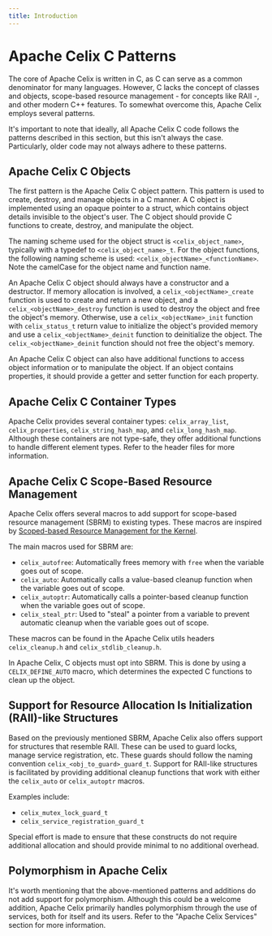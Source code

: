 ```yaml
---
title: Introduction
---
```


<!--
Licensed to the Apache Software Foundation (ASF) under one or more
contributor license agreements.  See the NOTICE file distributed with
this work for additional information regarding copyright ownership.
The ASF licenses this file to You under the Apache License, Version 2.0
(the "License"); you may not use this file except in compliance with
the License.  You may obtain a copy of the License at
   
    http://www.apache.org/licenses/LICENSE-2.0

Unless required by applicable law or agreed to in writing, software
distributed under the License is distributed on an "AS IS" BASIS,
WITHOUT WARRANTIES OR CONDITIONS OF ANY KIND, either express or implied.
See the License for the specific language governing permissions and
limitations under the License.
-->

# Apache Celix C Patterns

The core of Apache Celix is written in C, as C can serve as a common denominator for many languages. However, C lacks 
the concept of classes and objects, scope-based resource management - for concepts like RAII -, and other modern C++ 
features. To somewhat overcome this, Apache Celix employs several patterns.

It's important to note that ideally, all Apache Celix C code follows the patterns described in this section, but this 
isn't always the case. Particularly, older code may not always adhere to these patterns.

## Apache Celix C Objects

The first pattern is the Apache Celix C object pattern. This pattern is used to create, destroy, and manage objects in 
a C manner. A C object is implemented using an opaque pointer to a struct, which contains object details invisible to 
the object's user. The C object should provide C functions to create, destroy, and manipulate the object.

The naming scheme used for the object struct is `<celix_object_name>`, typically with a typedef to 
`<celix_object_name>_t`. For the object functions, the following naming scheme is 
used: `<celix_objectName>_<functionName>`. Note the camelCase for the object name and function name.

An Apache Celix C object should always have a constructor and a destructor. If memory allocation is involved, 
a `celix_<objectName>_create` function is used to create and return a new object, and a `celix_<objectName>_destroy` 
function is used to destroy the object and free the object's memory. Otherwise, use a `celix_<objectName>_init` function
with `celix_status_t` return value to initialize the object's provided memory and use a `celix_<objectName>_deinit` 
function to deinitialize the object. The `celix_<objectName>_deinit` function should not free the object's memory.

An Apache Celix C object can also have additional functions to access object information or to manipulate the object. 
If an object contains properties, it should provide a getter and setter function for each property.

## Apache Celix C Container Types

Apache Celix provides several container types: `celix_array_list`, `celix_properties`, `celix_string_hash_map`, 
and `celix_long_hash_map`. Although these containers are not type-safe, they offer additional functions to handle 
different element types. Refer to the header files for more information.

## Apache Celix C Scope-Based Resource Management

Apache Celix offers several macros to add support for scope-based resource management (SBRM) to existing types. 
These macros are inspired by [Scoped-based Resource Management for the Kernel](https://lwn.net/Articles/934838/).

The main macros used for SBRM are:
- `celix_autofree`: Automatically frees memory with `free` when the variable goes out of scope.
- `celix_auto`: Automatically calls a value-based cleanup function when the variable goes out of scope.
- `celix_autoptr`: Automatically calls a pointer-based cleanup function when the variable goes out of scope.
- `celix_steal_ptr`: Used to "steal" a pointer from a variable to prevent automatic cleanup when the variable goes 
                     out of scope.

These macros can be found in the Apache Celix utils headers `celix_cleanup.h` and `celix_stdlib_cleanup.h`.

In Apache Celix, C objects must opt into SBRM. This is done by using a `CELIX_DEFINE_AUTO` macro, which determines the 
expected C functions to clean up the object.

## Support for Resource Allocation Is Initialization (RAII)-like Structures

Based on the previously mentioned SBRM, Apache Celix also offers support for structures that resemble RAII. 
These can be used to guard locks, manage service registration, etc. These guards should follow the naming convention 
`celix_<obj_to_guard>_guard_t`. Support for RAII-like structures is facilitated by providing 
additional cleanup functions that work with either the `celix_auto` or `celix_autoptr` macros.

Examples include:
- `celix_mutex_lock_guard_t`
- `celix_service_registration_guard_t`

Special effort is made to ensure that these constructs do not require additional allocation and should provide minimal 
to no additional overhead.

## Polymorphism in Apache Celix

It's worth mentioning that the above-mentioned patterns and additions do not add support for polymorphism. 
Although this could be a welcome addition, Apache Celix primarily handles polymorphism through the use of services, 
both for itself and its users. Refer to the "Apache Celix Services" section for more information.
